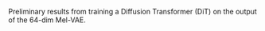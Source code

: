 Preliminary results from training a Diffusion Transformer (DiT) on the output of the 64-dim Mel-VAE.